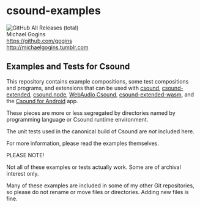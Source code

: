 # csound-examples
![GitHub All Releases (total)](https://img.shields.io/github/downloads/gogins/csound-examples/total.svg)<br>
Michael Gogins<br>
https://github.com/gogins<br>
http://michaelgogins.tumblr.com

## Examples and Tests for Csound

This repository contains example compositions, some test compositions and 
programs, and extensions that can be used with [csound](https://github.com/csound/csound), 
[csound-extended](https://github.com/gogins/csound-extended), 
[csound.node](https://github.com/gogins/csound-extended/tree/develop/csound.node), 
[WebAudio Csound](https://github.com/csound/csound/tree/develop/Emscripten),
[csound-extended-wasm](https://github.com/gogins/csound-extended/tree/develop/WebAssembly), 
and the [Csound for Android](https://github.com/gogins/csound-android) app.

These pieces are more or less segregated by directories named by programming 
language or Csound runtime environment.

The unit tests used in the canonical build of Csound are _not_ included here.

For more information, please read the examples themselves.

PLEASE NOTE! 

Not all of these examples or tests actually work. Some are of archival 
interest only.

Many of these examples are included in some of my other Git repositories, 
so please do not rename or move files or directories. Adding new files is 
fine.